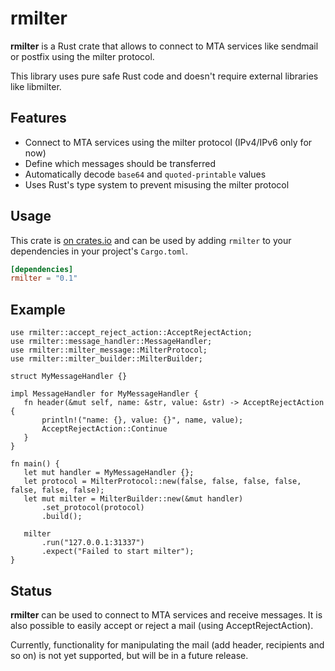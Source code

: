 rmilter
=======

**rmilter** is a Rust crate that allows to connect to MTA services like sendmail or postfix using the milter protocol.

This library uses pure safe Rust code and doesn't require external libraries like libmilter.

Features
--------

- Connect to MTA services using the milter protocol (IPv4/IPv6 only for now)
- Define which messages should be transferred
- Automatically decode `base64` and `quoted-printable` values
- Uses Rust's type system to prevent misusing the milter protocol

Usage
-----

This crate is [on crates.io](https://crates.io/crates/rmilter) and can be used by adding `rmilter` to your dependencies in your project's `Cargo.toml`.

```toml
[dependencies]
rmilter = "0.1"
```

Example
-------

 ```
use rmilter::accept_reject_action::AcceptRejectAction;
use rmilter::message_handler::MessageHandler;
use rmilter::milter_message::MilterProtocol;
use rmilter::milter_builder::MilterBuilder;

struct MyMessageHandler {}

impl MessageHandler for MyMessageHandler {
    fn header(&mut self, name: &str, value: &str) -> AcceptRejectAction {
        println!("name: {}, value: {}", name, value);
        AcceptRejectAction::Continue
    }
}

fn main() {
    let mut handler = MyMessageHandler {};
    let protocol = MilterProtocol::new(false, false, false, false, false, false, false);
    let mut milter = MilterBuilder::new(&mut handler)
        .set_protocol(protocol)
        .build();

    milter
        .run("127.0.0.1:31337")
        .expect("Failed to start milter");
}
```

Status
------

**rmilter** can be used to connect to MTA services and receive messages. It is also possible to easily accept or reject a mail (using AcceptRejectAction).

Currently, functionality for manipulating the mail (add header, recipients and so on) is not yet supported, but will be in a future release.
